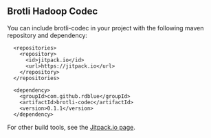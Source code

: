## Brotli Hadoop Codec

You can include brotli-codec in your project with the following maven repository and dependency:

```
  <repositories>
    <repository>
      <id>jitpack.io</id>
      <url>https://jitpack.io</url>
    </repository>
  </repositories>
```

```
  <dependency>
    <groupId>com.github.rdblue</groupId>
    <artifactId>brotli-codec</artifactId>
    <version>0.1.1</version>
  </dependency>
```

For other build tools, see the [Jitpack.io page](https://jitpack.io/#rdblue/brotli-codec/0.1.1).

